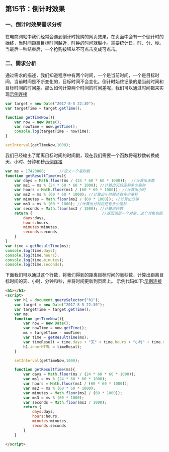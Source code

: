 ## 第15节：倒计时效果

### 一、倒计时效果需求分析
在电商网站中我们经常会遇到倒计时抢购的网页效果，在页面中会有一个倒计时的始终，当时间距离目标时间越近，时钟的时间就越小。需要统计日、时、分、秒。当最后一秒结束后，一个抢购按钮从不可点击变成可点击。

### 二、需求分析
通过需求的描述，我们知道程序中有两个时间，一个是当前时间，一个是目标时间，当前时间是不断变化的，目标时间不会变化。倒计时始终记录的是当前时间和目标时间的时间差。那么如何计算两个时间的时间差呢，我们可以通过时间戳来实现[示例连接](https://github.com/xiaozhoulee/xiaozhou-examples/blob/master/02-JavaScript%E5%85%A5%E9%97%A8/%E7%AC%AC15%E8%8A%82%EF%BC%9A%E5%80%92%E8%AE%A1%E6%97%B6%E6%95%88%E6%9E%9C/demo01.html)
``` js
var target = new Date("2017-8-5 22:30");
var targetTime = target.getTime();

function getTimeNow(){      
    var now = new Date();
    var nowTime = now.getTime();
    console.log(targetTime - nowTime);
}

setInterval(getTimeNow,1000);
```

我们已经输出了距离目标时间的时间戳，现在我们需要一个函数将毫秒数转换成天、小时、分钟和秒[示例连接](https://github.com/xiaozhoulee/xiaozhou-examples/blob/master/02-JavaScript%E5%85%A5%E9%97%A8/%E7%AC%AC15%E8%8A%82%EF%BC%9A%E5%80%92%E8%AE%A1%E6%97%B6%E6%95%88%E6%9E%9C/demo02.html)

``` js
var ms = 17420000;      //定义一个毫秒数
function getResultTime(ms){
    var days = Math.floor(ms / (24 * 60 * 60 * 1000));  //计算出天数
    var ms1 = ms % (24 * 60 * 60 * 1000); //计算出天后还剩多少毫秒
    var hours = Math.floor(ms1 / (60 * 60 * 1000)); //计算出小时
    var ms2 = ms % (60 * 60 * 1000); //计算出小时候还有多少毫秒
    var minutes = Math.floor(ms2 / (60 * 1000)); //计算出分钟
    var ms3 = ms % (60 * 1000); //计算出分钟后还有多少毫秒
    var seconds = Math.floor(ms3 / 1000); //计算出秒数
    return {                               //返回值是一个对象，这个对象包括了日、小时、分钟、秒
        days:days,
        hours:hours,
        minutes:minutes,
        seconds:seconds
    }
}
var time = getResultTime(ms);
console.log(time.days);
console.log(time.hours);
console.log(time.minutes);
console.log(time.seconds);
```

下面我们可以通过这个行数，将我们得到的距离目标时间的毫秒数，计算出距离目标时间的天、小时、分钟和秒，并将时间更新到页面上。
示例代码如下:[示例连接](https://github.com/xiaozhoulee/xiaozhou-examples/blob/master/02-JavaScript%E5%85%A5%E9%97%A8/%E7%AC%AC15%E8%8A%82%EF%BC%9A%E5%80%92%E8%AE%A1%E6%97%B6%E6%95%88%E6%9E%9C/demo03.html)
``` html
<h1></h1>
<script>
    var h1 = document.querySelector("h1");
    var target = new Date("2017-8-5 22:30");
    var targetTime = target.getTime();
    var ms;
    function getTimeNow(){      
        var now = new Date();
        var nowTime = now.getTime();
        ms = targetTime - nowTime;
        var time = getResultTime(ms);
        var timeResult = time.days + "天" + time.hours + "小时" + time.minutes + "分钟" + time.seconds + "秒";
        h1.innerHTML = timeResult;
    }

    setInterval(getTimeNow,1000);

    function getResultTime(ms){
        var days = Math.floor(ms / (24 * 60 * 60 * 1000));  
        var ms1 = ms % (24 * 60 * 60 * 1000); 
        var hours = Math.floor(ms1 / (60 * 60 * 1000)); 
        var ms2 = ms % (60 * 60 * 1000); 
        var minutes = Math.floor(ms2 / (60 * 1000)); 
        var ms3 = ms % (60 * 1000); 
        var seconds = Math.floor(ms3 / 1000); 
        return {                               
            days:days,
            hours:hours,
            minutes:minutes,
            seconds:seconds
        }
    }
    
</script>
```